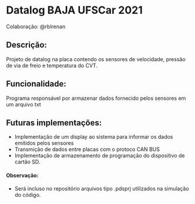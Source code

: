 # Datalog BAJA UFSCar 2021 
Colaboração: @rblrenan
## Descrição:
Projeto de datalog na placa contendo os sensores de velocidade, pressão de via de freio e temperatura do CVT. 
## Funcionalidade:
Programa responsável por armazenar dados fornecido pelos sensores em um arquivo txt
## Futuras implementações: 
- Implementação de um display ao sistema para informar os dados emitidos pelos sensores 
- Transmição de dados entre placas com o protoco CAN BUS
- Implementação de armazenamento de programação do dispositivo de cartão SD. 
#### Observação: 
- Será incluso no repositório arquivos tipo .pdsprj utilizados na simulação do código. 
